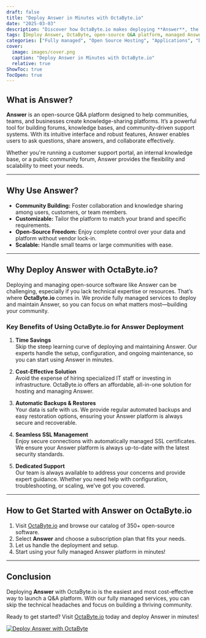 ```yaml
---
draft: false
title: "Deploy Answer in Minutes with OctaByte.io"
date: "2025-03-03"
description: "Discover how OctaByte.io makes deploying **Answer**, the open-source Q&A platform, effortless. Save time, reduce costs, and enjoy fully managed services with automatic backups, SSL management, and expert support."
tags: [Deploy Answer, OctaByte, open-source Q&A platform, managed Answer deployment, Answer software, automatic backups, SSL management, cost-effective Answer hosting, Answer support, open-source software hosting]
categories: ["Fully managed", "Open Source Hosting", "Applications", "Documentation", "Forum Community", "Answer"]
cover:
  image: images/cover.png
  caption: "Deploy Answer in Minutes with OctaByte.io"
  relative: true
ShowToc: true
TocOpen: true
---
```



## What is Answer?

**Answer** is an open-source Q&A platform designed to help communities, teams, and businesses create knowledge-sharing platforms. It’s a powerful tool for building forums, knowledge bases, and community-driven support systems. With its intuitive interface and robust features, Answer enables users to ask questions, share answers, and collaborate effectively.

Whether you're running a customer support portal, an internal knowledge base, or a public community forum, Answer provides the flexibility and scalability to meet your needs.

---

## Why Use Answer?

- **Community Building:** Foster collaboration and knowledge sharing among users, customers, or team members.  
- **Customizable:** Tailor the platform to match your brand and specific requirements.  
- **Open-Source Freedom:** Enjoy complete control over your data and platform without vendor lock-in.  
- **Scalable:** Handle small teams or large communities with ease.  

---

## Why Deploy Answer with OctaByte.io?

Deploying and managing open-source software like Answer can be challenging, especially if you lack technical expertise or resources. That’s where **OctaByte.io** comes in. We provide fully managed services to deploy and maintain Answer, so you can focus on what matters most—building your community.

### Key Benefits of Using OctaByte.io for Answer Deployment

1. **Time Savings**  
   Skip the steep learning curve of deploying and maintaining Answer. Our experts handle the setup, configuration, and ongoing maintenance, so you can start using Answer in minutes.

2. **Cost-Effective Solution**  
   Avoid the expense of hiring specialized IT staff or investing in infrastructure. OctaByte.io offers an affordable, all-in-one solution for hosting and managing Answer.

3. **Automatic Backups & Restores**  
   Your data is safe with us. We provide regular automated backups and easy restoration options, ensuring your Answer platform is always secure and recoverable.

4. **Seamless SSL Management**  
   Enjoy secure connections with automatically managed SSL certificates. We ensure your Answer platform is always up-to-date with the latest security standards.

5. **Dedicated Support**  
   Our team is always available to address your concerns and provide expert guidance. Whether you need help with configuration, troubleshooting, or scaling, we’ve got you covered.

---

## How to Get Started with Answer on OctaByte.io

1. Visit [OctaByte.io](https://octabyte.io) and browse our catalog of 350+ open-source software.  
2. Select **Answer** and choose a subscription plan that fits your needs.  
3. Let us handle the deployment and setup.  
4. Start using your fully managed Answer platform in minutes!  

---

## Conclusion

Deploying **Answer** with OctaByte.io is the easiest and most cost-effective way to launch a Q&A platform. With our fully managed services, you can skip the technical headaches and focus on building a thriving community.  

Ready to get started? Visit [OctaByte.io](https://octabyte.io) today and deploy Answer in minutes!

[![Deploy Answer with OctaByte](/images/deploy-on-octabyte.png)](https://octabyte.io/fully-managed-open-source-services/applications/documentation/answer)